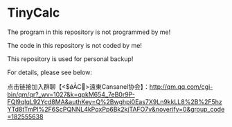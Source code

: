 # TinyCalc
The program in this repository is not programmed by me!

The code in this repository is not coded by me!

This repository is used for personal backup!

For details, please see below:

点击链接加入群聊【<$ǿĀC>遠東Cansanel协会】：http://qm.qq.com/cgi-bin/qm/qr?_wv=1027&k=qpkM654_7eB0r9P-FQl9qIqL92Ycd8MA&authKey=Q%2Bwghpi0Eas7X9Ln9kkLL8%2B%2F5hzYTd8tTmPI%2F6ScPQNNL4kPqxPp6Bk2kjTAFO7v&noverify=0&group_code=182555638
